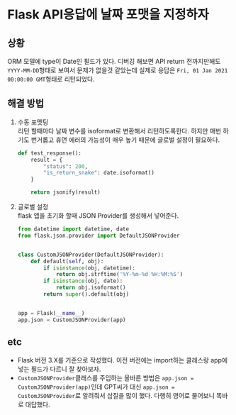 # Flask API응답에 날짜 포맷을 지정하자

## 상황

ORM 모델에 type이 Date인 필드가 있다. 디버깅 해보면 API return 전까지만해도 ```YYYY-MM-DD```형태로 보여서 문제가 없을것 같았는데 실제로 응답은 ```Fri, 01 Jan 2021 00:00:00 GMT```형태로 리턴되었다.

## 해결 방법

1. 수동 포맷팅  
    리턴 할때마다 날짜 변수를 isoformat로 변환해서 리턴하도록한다. 하지만 매번 하기도 번거롭고 휴먼 에러의 가능성이 매우 높기 때문에 글로벌 설정이 필요하다.

    ```python
    def test_response():
        result = {
            "status": 200, 
            "is_return_snake": date.isoformat()
        }

        return jsonify(result)
    ```

2. 글로벌 설정  
    flask 앱을 초기화 할때 JSON Provider를 생성해서 넣어준다.

    ```python
    from datetime import datetime, date
    from flask.json.provider import DefaultJSONProvider


    class CustomJSONProvider(DefaultJSONProvider):
        def default(self, obj):
            if isinstance(obj, datetime):
                return obj.strftime('%Y-%m-%d %H:%M:%S')
            if isinstance(obj, date):
                return obj.isoformat()
            return super().default(obj)


    app = Flask(__name__)
    app.json = CustomJSONProvider(app)
    ```

## etc

* Flask 버전 3.X를 기준으로 작성했다. 이전 버전에는 import하는 클래스랑 app에 넣는 필드가 다르니 잘 찾아보자.
* ```CustomJSONProvider```클래스를 주입하는 올바른 방법은 ```app.json = CustomJSONProvider(app)```인데 GPT씨가 대신 ```app.json = CustomJSONProvider```로 알려줘서 삽질을 많이 했다. 다행히 영어로 물어보니 똑바로 대답했다.
